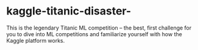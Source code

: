 # kaggle-titanic-disaster-
This is the legendary Titanic ML competition – the best, first challenge for you to dive into ML competitions and familiarize yourself with how the Kaggle platform works.
